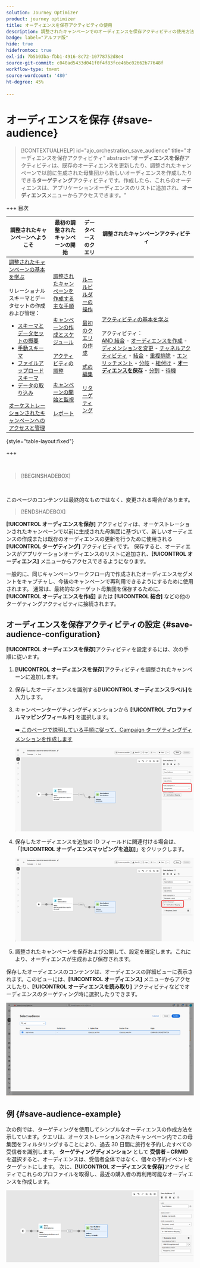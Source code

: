 ```yaml
---
solution: Journey Optimizer
product: journey optimizer
title: オーディエンスを保存アクティビティの使用
description: 調整されたキャンペーンでのオーディエンスを保存アクティビティの使用方法について説明します
badge: label="アルファ版"
hide: true
hidefromtoc: true
exl-id: 7b5b03ba-fbb1-4916-8c72-10778752d8e4
source-git-commit: c040ad5433d041f0f4f83fce46bc02662b77648f
workflow-type: tm+mt
source-wordcount: '480'
ht-degree: 45%

---
```


# オーディエンスを保存 {#save-audience}

>[!CONTEXTUALHELP]
>id="ajo_orchestration_save_audience"
>title="オーディエンスを保存アクティビティ"
>abstract="**オーディエンスを保存**&#x200B;アクティビティは、既存のオーディエンスを更新したり、調整されたキャンペーンで以前に生成された母集団から新しいオーディエンスを作成したりできる&#x200B;**ターゲティング**&#x200B;アクティビティです。作成したら、これらのオーディエンスは、アプリケーションオーディエンスのリストに追加され、**オーディエンス**&#x200B;メニューからアクセスできます。"


+++ 目次

| 調整されたキャンペーンへようこそ | 最初の調整されたキャンペーンの開始 | データベースのクエリ | 調整されたキャンペーンアクティビティ |
|---|---|---|---|
| [ 調整されたキャンペーンの基本を学ぶ ](../gs-orchestrated-campaigns.md)<br/><br/> リレーショナルスキーマとデータセットの作成および管理：</br> <ul><li>[ スキーマとデータセットの概要 ](../gs-schemas.md)</li><li>[ 手動スキーマ ](../manual-schema.md)</li><li>[ ファイルアップロードスキーマ ](../file-upload-schema.md)</li><li>[ データの取り込み ](../ingest-data.md)</li></ul>[ オーケストレーションされたキャンペーンへのアクセスと管理 ](../access-manage-orchestrated-campaigns.md) | [調整されたキャンペーンを作成する主な手順](../gs-campaign-creation.md)<br/><br/>[キャンペーンの作成とスケジュール](../create-orchestrated-campaign.md)<br/><br/>[アクティビティの調整](../orchestrate-activities.md)<br/><br/>[キャンペーンの開始と監視](../start-monitor-campaigns.md)<br/><br/>[レポート](../reporting-campaigns.md) | [ルールビルダーの操作](../orchestrated-rule-builder.md)<br/><br/>[最初のクエリの作成](../build-query.md)<br/><br/>[式の編集](../edit-expressions.md)<br/><br/>[リターゲティング](../retarget.md) | [アクティビティの基本を学ぶ](about-activities.md)<br/><br/>アクティビティ：<br/>[AND 結合](and-join.md) - [オーディエンスを作成](build-audience.md) - [ディメンションを変更](change-dimension.md) - [チャネルアクティビティ](channels.md) - [結合](combine.md) - [重複排除](deduplication.md) - [エンリッチメント](enrichment.md) - [分岐](fork.md) - [紐付け](reconciliation.md) - <b>[オーディエンスを保存](save-audience.md)</b> - [分割](split.md) - [待機](wait.md) |

{style="table-layout:fixed"}

+++

<br/>

>[!BEGINSHADEBOX]

</br>

このページのコンテンツは最終的なものではなく、変更される場合があります。

>[!ENDSHADEBOX]

**[!UICONTROL オーディエンスを保存]** アクティビティは、オーケストレーションされたキャンペーンで以前に生成された母集団に基づいて、新しいオーディエンスの作成または既存のオーディエンスの更新を行うために使用される **[!UICONTROL ターゲティング]** アクティビティです。 保存すると、オーディエンスがアプリケーションオーディエンスのリストに追加され、**[!UICONTROL オーディエンス]** メニューからアクセスできるようになります。

一般的に、同じキャンペーンワークフロー内で作成されたオーディエンスセグメントをキャプチャし、今後のキャンペーンで再利用できるようにするために使用されます。 通常は、最終的なターゲット母集団を保存するために、**[!UICONTROL オーディエンスを作成]** または **[!UICONTROL 結合]** などの他のターゲティングアクティビティに接続されます。

## オーディエンスを保存アクティビティの設定 {#save-audience-configuration}

**[!UICONTROL オーディエンスを保存]**&#x200B;アクティビティを設定するには、次の手順に従います。

1. **[!UICONTROL オーディエンスを保存]**&#x200B;アクティビティを調整されたキャンペーンに追加します。

1. 保存したオーディエンスを識別する&#x200B;**[!UICONTROL オーディエンスラベル]**&#x200B;を入力します。

1. キャンペーンターゲティングディメンションから **[!UICONTROL プロファイルマッピングフィールド&#x200B;]** を選択します。

   ➡️[ このページで説明している手順に従って、Campaign ターゲティングディメンションを作成します ](../target-dimension.md)

   ![](../assets/save-audience-1.png)

1. 保存したオーディエンスを追加の ID フィールドに関連付ける場合は、「**[!UICONTROL オーディエンスマッピングを追加]**」をクリックします。

   ![](../assets/save-audience-2.png)

1. 調整されたキャンペーンを保存および公開して、設定を確定します。これにより、オーディエンスが生成および保存されます。

保存したオーディエンスのコンテンツは、オーディエンスの詳細ビューに表示されます。このビューには、**[!UICONTROL オーディエンス]** メニューからアクセスしたり、**[!UICONTROL オーディエンスを読み取り]** アクティビティなどでオーディエンスのターゲティング時に選択したりできます。

![](../assets/save-audience-4.png)


## 例 {#save-audience-example}

次の例では、ターゲティングを使用してシンプルなオーディエンスの作成方法を示しています。クエリは、オーケストレーションされたキャンペーン内でこの母集団をフィルタリングすることにより、過去 30 日間に旅行を予約したすべての受信者を識別します。 **ターゲティングディメンション** として **受信者 – CRMID** を選択すると、オーディエンスは、受信者全体ではなく、個々の予約イベントをターゲットにします。 次に、**[!UICONTROL オーディエンスを保存]**&#x200B;アクティビティでこれらのプロファイルを取得し、最近の購入者の再利用可能なオーディエンスを作成します。

![](../assets/save-audience-3.png)
